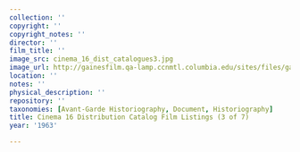```yaml
---
collection: ''
copyright: ''
copyright_notes: ''
director: ''
film_title: ''
image_src: cinema_16_dist_catalogues3.jpg
image_url: http://gainesfilm.qa-lamp.ccnmtl.columbia.edu/sites/files/gainesfilm/images/cinema_16_dist_catalogues3.jpg
location: ''
notes: ''
physical_description: ''
repository: ''
taxonomies: [Avant-Garde Historiography, Document, Historiography]
title: Cinema 16 Distribution Catalog Film Listings (3 of 7)
year: '1963'

---
```

